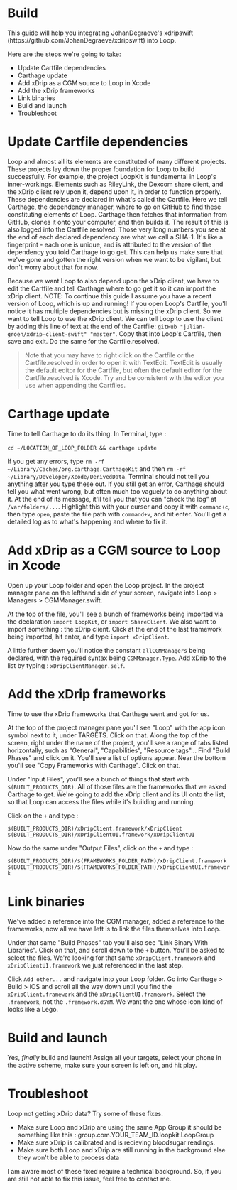 <h1>Build</h1>
<p>This guide will help you integrating JohanDegraeve's xdripswift (https://github.com/JohanDegraeve/xdripswift) into Loop.</p> 

<p>Here are the steps we're going to take:</p>
<ul>
  <li>Update Cartfile dependencies</li> 
  <li>Carthage update</li>
  <li>Add xDrip as a CGM source to Loop in Xcode</li>
  <li>Add the xDrip frameworks</li>
  <li>Link binaries</li>
  <li>Build and launch</li>
  <li>Troubleshoot</li>
</ul>

<h1>Update Cartfile dependencies</h1>
<p>Loop and almost all its elements are constituted of many different projects. These projects lay down the proper foundation for Loop to build successfully. For example, the project LoopKit is fundamental in Loop's inner-workings. Elements such as RileyLink, the Dexcom share client, and the xDrip client rely upon it, depend upon it, in order to function properly. These dependencies are declared in what's called the Cartfile. Here we tell Carthage, the dependency manager, where to go on GitHub to find these constituting elements of Loop. Carthage then fetches that information from GitHub, clones it onto your computer, and then builds it. The result of this is also logged into the Cartfile.resolved. Those very long numbers you see at the end of each declared dependency are what we call a SHA-1. It's like a fingerprint - each one is unique, and is attributed to the version of the dependency you told Carthage to go get. This can help us make sure that we've gone and gotten the right version when we want to be vigilant, but don't worry about that for now.</p>
<p>Because we want Loop to also depend upon the xDrip client, we have to edit the Cartfile and tell Carthage where to go get it so it can import the xDrip client. NOTE: To continue this guide I assume you have a recent version of Loop, which is up and running! If you open Loop's Cartfile, you'll notice it has multiple dependencies but is missing the xDrip client. So we want to tell Loop to use the xDrip client. We can tell Loop to use the client by adding this line of text at the end of the Cartfile: <code>gitHub "julian-groen/xdrip-client-swift" "master"</code>. Copy that into Loop's Cartfile, then save and exit. Do the same for the Cartfile.resolved.</p> 
  
<blockquote>
<p>Note that you may have to right click on the Cartfile or the Cartfile.resolved in order to open it with TextEdit. TextEdit is usually the default editor for the Cartfile, but often the default editor for the Cartfile.resolved is Xcode. Try and be consistent with the editor you use when appending the Cartfiles.
</p>
</blockquote> 

<h1>Carthage update</h1>
<p>Time to tell Carthage to do its thing. In Terminal, type : <br><br>
<code>cd ~/LOCATION_OF_LOOP_FOLDER && carthage update</code></p>
<p>If you get any errors, type <code>rm -rf ~/Library/Caches/org.carthage.CarthageKit</code> and then <code>rm -rf ~/Library/Developer/Xcode/DerivedData</code>. Terminal should not tell you anything after you type these out. If you still get an error, Carthage should tell you what went wrong, but often much too vaguely to do anything about it. At the end of its message, it'll tell you that you can "check the log" at <code>/var/folders/...</code>. Highlight this with your curser and copy it with <code>command+c</code>, then type <code>open</code>, paste the file path with <code>command+v</code>, and hit enter. You'll get a detailed log as to what's happening and where to fix it.</p>

<h1>Add xDrip as a CGM source to Loop in Xcode</h1>
<p>Open up your Loop folder and open the Loop project. In the project manager pane on the lefthand side of your screen, navigate into Loop &gt; Managers &gt; CGMManager.swift.</p>
<p>At the top of the file, you'll see a bunch of frameworks being imported via the declaration <code>import LoopKit</code>, or <code>import ShareClient</code>. We also want to import something : the xDrip client. Click at the end of the last framework being imported, hit enter, and type <code>import xDripClient</code>.</p>
<p>A little further down you'll notice the constant <code>allCGMManagers</code> being declared, with the required syntax being <code>CGMManager.Type</code>. Add xDrip to the list by typing : <code>xDripClientManager.self</code>.</p>

<h1>Add the xDrip frameworks</h1>
<p>Time to use the xDrip frameworks that Carthage went and got for us.</p>
<p>At the top of the project manager pane you'll see "Loop" with the app icon symbol next to it, under TARGETS. Click on that. Along the top of the screen, right under the name of the project, you'll see a range of tabs listed horizontally, such as "General", "Capabilities", "Resource tags"... Find "Build Phases" and click on it. You'll see a list of options appear. Near the bottom you'll see "Copy Frameworks with Carthage". Click on that.</p>
<p>Under "Input Files", you'll see a bunch of things that start with <code>$(BUILT_PRODUCTS_DIR)</code>. All of those files are the frameworks that we asked Carthage to get. We're going to add the xDrip client and its UI onto the list, so that Loop can access the files while it's building and running.</p>
<p>Click on the <code>+</code> and type :</p>
<p><code>$(BUILT_PRODUCTS_DIR)/xDripClient.framework/xDripClient</code><br><code>$(BUILT_PRODUCTS_DIR)/xDripClientUI.framework/xDripClientUI</code></p>
<p>Now do the same under "Output Files", click on the <code>+</code> and type :</p>
<p><code>$(BUILT_PRODUCTS_DIR)/$(FRAMEWORKS_FOLDER_PATH)/xDripClient.framework</code><br>
<code>$(BUILT_PRODUCTS_DIR)/$(FRAMEWORKS_FOLDER_PATH)/xDripClientUI.framework</code></p>

<h1>Link binaries</h1>
<p>We've added a reference into the CGM manager, added a reference to the frameworks, now all we have left is to link the files themselves into Loop.</p>
<p>Under that same "Build Phases" tab you'll also see "Link Binary With Libraries". Click on that, and scroll down to the <code>+</code> button. You'll be asked to select the files. We're looking for that same <code>xDripClient.framework</code> and <code>xDripClientUI.framework</code> we just referenced in the last step.</p>
<p>Click <code>Add other...</code> and navigate into your Loop folder. Go into Carthage &gt; Build &gt; iOS and scroll all the way down until you find the <code>xDripClient.framework</code> and the <code>xDripClientUI.framework</code>. Select the <code>.framework</code>, not the <code>.framework.dSYM</code>. We want the one whose icon kind of looks like a Lego.</p>

<h1>Build and launch</h1>
<p>Yes, <em>finally</em> build and launch! Assign all your targets, select your phone in the active scheme, make sure your screen is left on, and hit play.</p>

<h1>Troubleshoot</h1>
<p>Loop not getting xDrip data? Try some of these fixes.</p>
<ul>
  <li>Make sure Loop and xDrip are using the same App Group it should be something like this : group.com.YOUR_TEAM_ID.loopkit.LoopGroup</li>
  <li>Make sure xDrip is calibrated and is recieving bloodsugar readings.</li>
  <li>Make sure both Loop and xDrip are still running in the background else they won't be able to process data</li>
</ul>
<p>I am aware most of these fixed require a technical background. So, if you are still not able to fix this issue, feel free to contact me.
